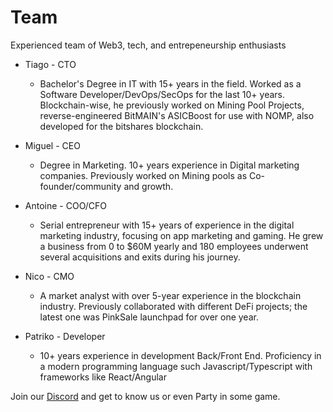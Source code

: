 # Team

Experienced team of Web3, tech, and entrepeneurship enthusiasts

* Tiago - CTO
  * Bachelor's Degree in IT with 15+ years in the field. Worked as a Software Developer/DevOps/SecOps for the last 10+ years. Blockchain-wise, he previously worked on Mining Pool Projects, reverse-engineered BitMAIN's ASICBoost for use with NOMP, also developed for the bitshares blockchain.

* Miguel - CEO 
  * Degree in Marketing. 10+ years experience in Digital marketing companies. Previously worked on Mining pools as Co-founder/community and growth.

* Antoine - COO/CFO
  * Serial entrepreneur with 15+ years of experience in the digital marketing industry, focusing on app marketing and gaming. He grew a business from  0 to $60M yearly and 180 employees underwent several acquisitions and exits during his journey.

* Nico - CMO
  * A market analyst with over 5-year experience in the blockchain industry. Previously collaborated with different DeFi projects; the latest one was PinkSale launchpad for over one year.

* Patriko - Developer
  * 10+ years experience in development Back/Front End. Proficiency in a modern programming language such Javascript/Typescript with frameworks like React/Angular


Join our [Discord](https://discord.gg/8v7Fd7PG9K) and get to know us or even Party in some game.